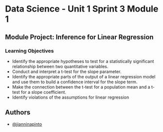 
# Data Science - Unit 1 Sprint 3 Module 1
## Module Project: Inference for Linear Regression
### Learning Objectives
- Identify the appropriate hypotheses to test for a statistically significant relationship between two quantitative variables.
- Conduct and interpret a t-test for the slope parameter.
- Identify the appropriate parts of the output of a linear regression model and use them to build a confidence interval for the slope term.
- Make the connection between the t-test for a population mean and a t-test for a slope coefficient.
- Identify violations of the assumptions for linear regression




## Authors

- [@jianninapinto](https://www.github.com/jianninapinto)


